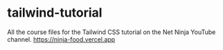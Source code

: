 # tailwind-tutorial
All the course files for the Tailwind CSS tutorial on the Net Ninja YouTube channel.
https://ninja-food.vercel.app
